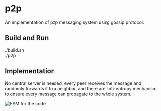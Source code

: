 # p2p

An implementation of p2p messaging system using gossip protocol.

## Build and Run
./build.sh  
./p2p

## Implementation
No central server is needed, every peer receives the message and randomly forwards it to a neighbor, and there are anti-entropy mechanism to ensure every message can propagate to the whole system.


![FSM for the code](p2p_gossip.png)
